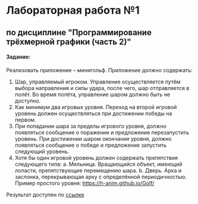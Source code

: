 # Лабораторная работа №1

## по дисциплине "Программирование трёхмерной графики (часть 2)"

#### Задание:

Реализовать приложение – минигольф. Приложение должно содержать:
1. Шар, управляемый игроком. Управление осуществляется путём выбора направления и силы
удара, после чего, шар отправляется в полёт. Во время полёта, управление шаром должно
быть не доступно.
2. Как минимум два игровых уровня. Переход на второй игровой уровень должен
осуществляться при достижении победы на первом.
3. При попадании шара за пределы игрового уровня, должно появляться сообщение о поражении
и предложение перезапустить уровень. При достижении шаром окончания уровня, должно
появляться сообщение о победе и предложение запустить следующий уровень.
4. Хотя бы один игровой уровень должен содержать препятствия следующего типа:
a. Мельница. Вращающийся объект, имеющий лопасти, препятствующие перемещению
шара.
b. Дверь. Арка и заслонка, перекрывающая арку с определённой периодичностью.
Пример простого уровня: https://h-anim.github.io/Golf/


Результат доступен по [ссылке](https://ggjnaaaa.github.io/PTG2_result_LR1/)
